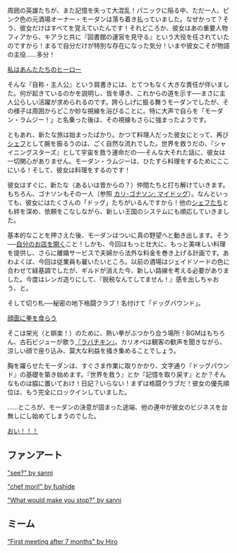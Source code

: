 <!-- title: モーダン・ラムジー -->
<!-- status: 生存 -->

周囲の英雄たちが、また記憶を失って大混乱！パニックに陥る中、ただ一人、ピンク色の元酒場オーナー・モーダンは落ち着き払っていました。なぜかって？そう、彼女だけはすべてを覚えていたんです！それどころか、彼女はあの重要人物フィアから、キアラと共に『図書館の運営を見守る』という大役を任されていたのですから！まるで自分だけが特別な存在になった気分！いまや彼女こそが物語の主役……多分！

[私はあんたたちのヒーロー](#embed:https://www.youtube.com/live/aqhG1kmmkec?si=d-oTxkczcDfoDeMa&t=1009)

そんな『自称・主人公』という肩書きには、とてつもなく大きな責任が伴いました。何が起きているのかを説明し、皆を導き、これからの道を示す──まさに主人公らしい活躍が求められるのです。誇らしげに振る舞うモーダンでしたが、その様子は周囲からどこか妙な視線を浴びることに。特に大声で自らを「モーダン・ラムジー！」と名乗った後は、その視線もさらに強まったようです。

ともあれ、新たな旅は始まったばかり。かつて料理人だった彼女にとって、再び[シェフ](https://www.youtube.com/live/aqhG1kmmkec?si=vJIwAPJzVnd5H6Yo&t=1666)として腕を振るうのは、ごく自然な流れでした。世界を救うだの、『シャイニングスターズ』として宇宙を救う運命だの──そんな大それた話に、彼女は一切関心がありません。モーダン・ラムジーは、ひたすら料理をするためにここにいる！そして、彼女は料理をするのです！

彼女はすぐに、新たな（あるいは昔からの？）仲間たちと打ち解けていきます。もちろん、ゴナソンもその一人（参照 [カリ-ゴナソン: マイドッグ](#edge:calli-gigi)）。なんといっても、彼女にはたくさんの「ドッグ」たちがいるんですから！他の[シェフたち](https://www.youtube.com/live/aqhG1kmmkec?si=3GeaCgPBFqQL-cAU&t=3179)とも絆を深め、依頼をこなしながら、新しい王国のシステムにも順応していきました。

基本的なことを押さえた後、モーダンはついに真の野望へと動き出します。そう──[自分のお店を開く](https://www.youtube.com/live/aqhG1kmmkec?si=Y4GcVRFhNDwNYN6w&t=4391)こと！しかも、今回はもっと壮大に、もっと美味しい料理を提供し、さらに離婚サービスで夫婦から法外な料金を巻き上げる計画です。あわよくば、今回は従業員も雇いたいところ。以前の酒場はジェイドソードの色に合わせて緑基調でしたが、ギルドが消えた今、新しい路線を考える必要がありました。今度はレンガ造りにして、『脱税なんてしてません！』感を出しちゃおう、と。

そして切り札──秘密の地下格闘クラブ！名付けて「ドッグパウンド」。

[顔面に拳を食らう](#embed:https://www.youtube.com/live/aqhG1kmmkec?si=7bkRNUPKvlz0tZ7i&t=9404)

そこは栄光（と娯楽！）のために、熱い拳がぶつかり合う場所！BGMはもちろん、古石ビジューが歌う[『ラバチキン』](https://www.youtube.com/live/aqhG1kmmkec?si=xfsHwyAD0T8QPExJ&t=12501)。カリオペは観客の歓声を聞きながら、涼しい顔で座り込み、莫大な利益を掻き集めることでしょう。

胸を躍らせたモーダンは、すぐさま作業に取りかかり、文字通り『ドッグパウンド』の基礎を築き始めます。『世界を救う』とか『記憶を取り戻す』とか？そんなものは脇に置いておけ！日記？いらない！まずは格闘クラブだ！彼女の優先順位は、もう完全にロックインしていました。

……ところが、モーダンの決意が固まった途端、他の連中が彼女のビジネスを台無しにし始めてしまうのでした。

[おい！！！](#embed:https://www.youtube.com/live/aqhG1kmmkec?si=_NKA4AiEGnoMhNqK&t=15668)

## ファンアート

["see?" by sanni](https://x.com/sanni44322/status/1921325284067811733)

["chef mori!" by fushide](https://x.com/fushide_/status/1919625900900896785)

["What would make you stop?" by sanni](https://x.com/sanni44322/status/1918805606095257896)

## ミーム

["First meeting after 7 months" by Hiro](https://x.com/hiroavrs/status/1917961179017986292)
